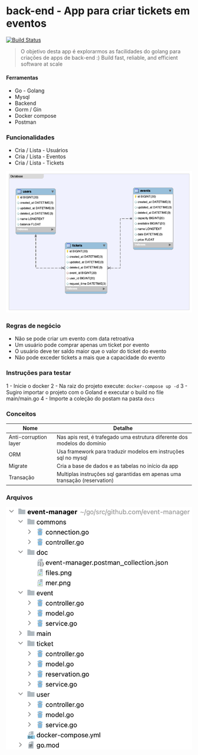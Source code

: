 # back-end - App para criar tickets em eventos

[![Build Status](https://travis-ci.org/joemccann/dillinger.svg?branch=master)](https://travis-ci.org/joemccann/dillinger)


> O objetivo desta app é explorarmos as facilidades do golang
> para criações de apps de back-end :)
> Build fast, reliable, and efficient software at scale

#### Ferramentas
- Go - Golang
- Mysql
- Backend
- Gorm / Gin
- Docker compose
- Postman

### Funcionalidades

- Cria / Lista - Usuários
- Cria / Lista - Eventos
- Cria / Lista - Tickets

![Modelagem](doc/mer.png)

### Regras de negócio

- Não se pode criar um evento com data retroativa
- Um usuário pode comprar apenas um ticket por evento
- O usuário deve ter saldo maior que o valor do ticket do evento
- Não pode exceder tickets a mais que a capacidade do evento

### Instruções para testar

1 - Inicie o docker
2 - Na raiz do projeto execute: `docker-compose up -d`
3 - Sugiro importar o projeto com o Goland e executar o build no file main/main.go
4 - Importe a coleção do postam na pasta `docs`

### Conceitos

| Nome | Detalhe |
| ------ | ------ |
| Anti-corruption layer | Nas apis rest, é trafegado uma estrutura diferente dos modelos do domínio |
| ORM | Usa framework para traduzir modelos em instruções sql no mysql|
| Migrate | Cria a base de dados e as tabelas no início da app |
| Transação | Multiplas instruções sql garantidas em apenas uma transação (reservation) |

### Arquivos 

![Modelagem](doc/files.png)

